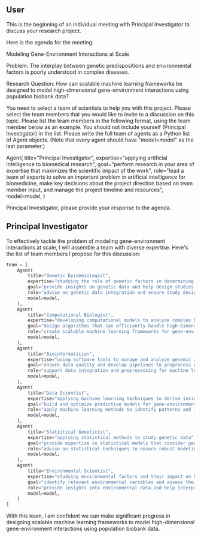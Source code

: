 ## User

This is the beginning of an individual meeting with Principal Investigator to discuss your research project.

Here is the agenda for the meeting:

Modeling Gene-Environment Interactions at Scale
    
Problem: The interplay between genetic predispositions and environmental factors is poorly understood in complex diseases.
    
Research Question: How can scalable machine learning frameworks be designed to model high-dimensional gene-environment interactions using population biobank data?

You need to select a team of scientists to help you with this project. Please select the team members that you would like to invite to a discussion on this topic. Please list the team members in the following format, using the team member below as an example. You should not include yourself (Principal Investigator) in the list. Please write the full team of agents as a Python list of Agent objects. (Note that every agent should have "model=model" as the last parameter.)

Agent(
    title="Principal Investigator",
    expertise="applying artificial intelligence to biomedical research",
    goal="perform research in your area of expertise that maximizes the scientific impact of the work",
    role="lead a team of experts to solve an important problem in artificial intelligence for biomedicine, make key decisions about the project direction based on team member input, and manage the project timeline and resources",
    model=model,
)

Principal Investigator, please provide your response to the agenda.

## Principal Investigator

To effectively tackle the problem of modeling gene-environment interactions at scale, I will assemble a team with diverse expertise. Here's the list of team members I propose for this discussion:

```python
team = [
    Agent(
        title="Genetic Epidemiologist",
        expertise="studying the role of genetic factors in determining health and disease in families and populations",
        goal="provide insights on genetic data and help design studies to assess gene-environment interactions",
        role="advise on genetic data integration and ensure study designs are robust to detect interactions",
        model=model,
    ),
    Agent(
        title="Computational Biologist",
        expertise="developing computational models to analyze complex biological data",
        goal="design algorithms that can efficiently handle high-dimensional biological data",
        role="create scalable machine learning frameworks for gene-environment interaction analysis",
        model=model,
    ),
    Agent(
        title="Bioinformatician",
        expertise="using software tools to manage and analyze genomic and environmental data",
        goal="ensure data quality and develop pipelines to preprocess and integrate diverse datasets",
        role="support data integration and preprocessing for machine learning applications",
        model=model,
    ),
    Agent(
        title="Data Scientist",
        expertise="applying machine learning techniques to derive insights from large datasets",
        goal="build and optimize predictive models for gene-environment interactions",
        role="apply machine learning methods to identify patterns and interactions in biobank data",
        model=model,
    ),
    Agent(
        title="Statistical Geneticist",
        expertise="applying statistical methods to study genetic data",
        goal="provide expertise in statistical models that consider gene-environment interactions",
        role="advise on statistical techniques to ensure robust modeling of complex data",
        model=model,
    ),
    Agent(
        title="Environmental Scientist",
        expertise="studying environmental factors and their impact on health",
        goal="identify relevant environmental variables and assess their interaction with genetic factors",
        role="provide insights into environmental data and help interpret the findings in a biological context",
        model=model,
    )
]
```

With this team, I am confident we can make significant progress in designing scalable machine learning frameworks to model high-dimensional gene-environment interactions using population biobank data.


